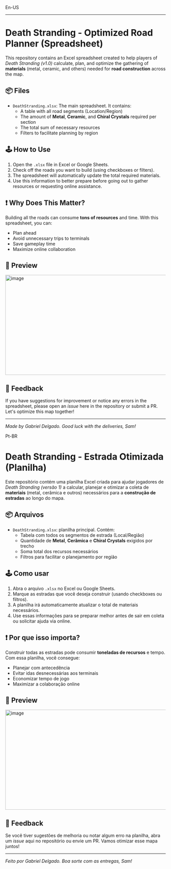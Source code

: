 En-US

---

# Death Stranding - Optimized Road Planner (Spreadsheet)

This repository contains an Excel spreadsheet created to help players of *Death Stranding (v1.0)* calculate, plan, and optimize the gathering of **materials** (metal, ceramic, and others) needed for **road construction** across the map.

## 📦 Files

- `DeathStranding.xlsx`: The main spreadsheet. It contains:
  - A table with all road segments (Location/Region)
  - The amount of **Metal**, **Ceramic**, and **Chiral Crystals** required per section
  - The total sum of necessary resources
  - Filters to facilitate planning by region

## 🕹️ How to Use

1.  Open the `.xlsx` file in Excel or Google Sheets.
2.  Check off the roads you want to build (using checkboxes or filters).
3.  The spreadsheet will automatically update the total required materials.
4.  Use this information to better prepare before going out to gather resources or requesting online assistance.

## ❗ Why Does This Matter?

Building all the roads can consume **tons of resources** and time. With this spreadsheet, you can:
- Plan ahead
- Avoid unnecessary trips to terminals
- Save gameplay time
- Maximize online collaboration

## 📸 Preview

<img width="1492" height="313" alt="image" src="https://github.com/user-attachments/assets/9d8fa081-a869-4df1-9c53-07c0b663f9f1" />

## 💬 Feedback

If you have suggestions for improvement or notice any errors in the spreadsheet, please open an _issue_ here in the repository or submit a PR. Let's optimize this map together!

---

*Made by Gabriel Delgado. Good luck with the deliveries, Sam!*

Pt-BR

# Death Stranding - Estrada Otimizada (Planilha)

Este repositório contém uma planilha Excel criada para ajudar jogadores de *Death Stranding (versão 1)* a calcular, planejar e otimizar a coleta de **materiais** (metal, cerâmica e outros) necessários para a **construção de estradas** ao longo do mapa.

## 📦 Arquivos

- `DeathStranding.xlsx`: planilha principal. Contém:
  - Tabela com todos os segmentos de estrada (Local/Região)
  - Quantidade de **Metal**, **Cerâmica** e **Chiral Crystals** exigidos por trecho
  - Soma total dos recursos necessários
  - Filtros para facilitar o planejamento por região

## 🕹️ Como usar

1. Abra o arquivo `.xlsx` no Excel ou Google Sheets.
2. Marque as estradas que você deseja construir (usando checkboxes ou filtros).
3. A planilha irá automaticamente atualizar o total de materiais necessários.
4. Use essas informações para se preparar melhor antes de sair em coleta ou solicitar ajuda via online.

## ❗ Por que isso importa?

Construir todas as estradas pode consumir **toneladas de recursos** e tempo. Com essa planilha, você consegue:
- Planejar com antecedência
- Evitar idas desnecessárias aos terminais
- Economizar tempo de jogo
- Maximizar a colaboração online

## 📸 Preview

<img width="1492" height="313" alt="image" src="https://github.com/user-attachments/assets/a87094f5-cc9f-49e5-b1ac-cc69f63e9bb3" />

## 💬 Feedback

Se você tiver sugestões de melhoria ou notar algum erro na planilha, abra um _issue_ aqui no repositório ou envie um PR. Vamos otimizar esse mapa juntos!

---

*Feito por Gabriel Delgado. Boa sorte com as entregas, Sam!*


